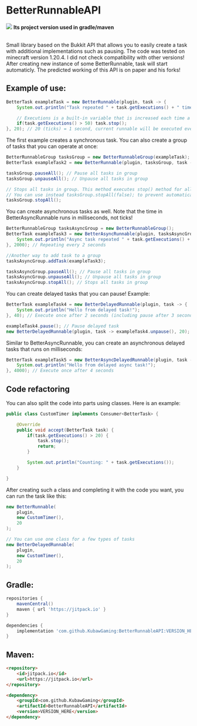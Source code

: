 # BetterRunnableAPI
<bold>[![](https://jitpack.io/v/KubawGaming/BetterRunnableAPI.svg)](https://jitpack.io/#KubawGaming/BetterRunnableAPI)</bold> <strong>Its project version used in gradle/maven</strong>

<br>
Small library based on the Bukkit API that allows you to easily create a task with additional implementations such as pausing.
The code was tested on minecraft version 1.20.4. I did not check compatibility with other versions!
After creating new instance of some BetterRunnable, task will start automaticly.
The predicted working of this API is on paper and his forks!

## Example of use:

```java
BetterTask exampleTask = new BetterRunnable(plugin, task -> {
    System.out.println("Task repeated " + task.getExecutions() + " times");

    // Executions is a built-in variable that is increased each time a task executes. It resets only when task is stopped by stop() method.
    if(task.getExecutions() > 50) task.stop();
}, 20); // 20 (ticks) = 1 second, current runnable will be executed every 1 second
```

The first example creates a synchronous task. You can also create a group of tasks that you can operate at once:

```java
BetterRunnableGroup tasksGroup = new BetterRunnableGroup(exampleTask);
BetterTask exampleTask2 = new BetterRunnable(plugin, tasksGroup, task -> {}, 20); // You can add tasks to group in constructor

tasksGroup.pauseAll(); // Pause all tasks in group
tasksGroup.unpauseAll(); // Unpause all tasks in group

// Stops all tasks in group. This method executes stop() method for all tasks. Stopping the task automatically removes it from group.
// You can use instead tasksGroup.stopAll(false); to prevent automatically removing tasks from all groups they are in.
tasksGroup.stopAll();
```

You can create asynchronous tasks as well. Note that the time in BetterAsyncRunnable runs in milliseconds, not ticks!

```java
BetterRunnableGroup tasksAsyncGroup = new BetterRunnableGroup();
BetterTask exampleTask3 = new BetterAsyncRunnable(plugin, tasksAsyncGroup, task -> {
    System.out.println("Async task repeated " + task.getExecutions() + " times");
}, 2000); // Repeating every 2 seconds

//Another way to add task to a group
tasksAsyncGroup.addTask(exampleTask3);

tasksAsyncGroup.pauseAll(); // Pause all tasks in group
tasksAsyncGroup.unpauseAll(); // Unpause all tasks in group
tasksAsyncGroup.stopAll(); // Stops all tasks in group
```

You can create delayed tasks that you can pause! Example:

```java
BetterTask exampleTask4 = new BetterDelayedRunnable(plugin, task -> {
    System.out.println("Hello from delayed task!");
}, 40); // Execute once after 2 seconds (including pause after 3 seconds)

exampleTask4.pause(); // Pause delayed task
new BetterDelayedRunnable(plugin, task -> exampleTask4.unpause(), 20); // Unpause after 1 second (20 ticks)
```

Similar to BetterAsyncRunnable, you can create an asynchronous delayed tasks that runs on milliseconds:

```java
BetterTask exampleTask5 = new BetterAsyncDelayedRunnable(plugin, task -> {
    System.out.println("Hello from delayed async task!");
}, 4000); // Execute once after 4 seconds
```

## Code refactoring

You can also split the code into parts using classes. Here is an example:

```java
public class CustomTimer implements Consumer<BetterTask> {

    @Override
    public void accept(BetterTask task) {
        if(task.getExecutions() > 20) {
            task.stop();
            return;
        }

        System.out.println("Counting: " + task.getExecutions());
    }

}
```

After creating such a class and completing it with the code you want, you can run the task like this:

```java
new BetterRunnable(
    plugin,
    new CustomTimer(),
    20
);

// You can use one class for a few types of tasks
new BetterDelayedRunnable(
    plugin,
    new CustomTimer(),
    20
);
```

## Gradle:

```gradle
repositories {
    mavenCentral()
    maven { url 'https://jitpack.io' }
}

dependencies {
    implementation 'com.github.KubawGaming:BetterRunnableAPI:VERSION_HERE'
}
```

## Maven:

```html
<repository>
    <id>jitpack.io</id>
    <url>https://jitpack.io</url>
</repository>

<dependency>
    <groupId>com.github.KubawGaming</groupId>
    <artifactId>BetterRunnableAPI</artifactId>
    <version>VERSION_HERE</version>
</dependency>
```
